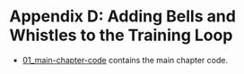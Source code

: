 # Appendix D: Adding Bells and Whistles to the Training Loop

- [01_main-chapter-code](01_main-chapter-code) contains the main chapter code.